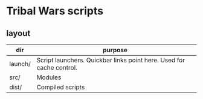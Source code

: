 # Tribal Wars scripts

## layout
|dir|purpose|
|---|---|
|launch/|Script launchers. Quickbar links point here. Used for cache control.|
|src/|Modules|
|dist/|Compiled scripts|
